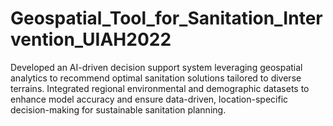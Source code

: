 # Geospatial_Tool_for_Sanitation_Intervention_UIAH2022
Developed an AI-driven decision support system leveraging geospatial analytics to recommend optimal sanitation solutions tailored to diverse terrains. Integrated regional environmental and demographic datasets to enhance model accuracy and ensure data-driven, location-specific decision-making for sustainable sanitation planning.
